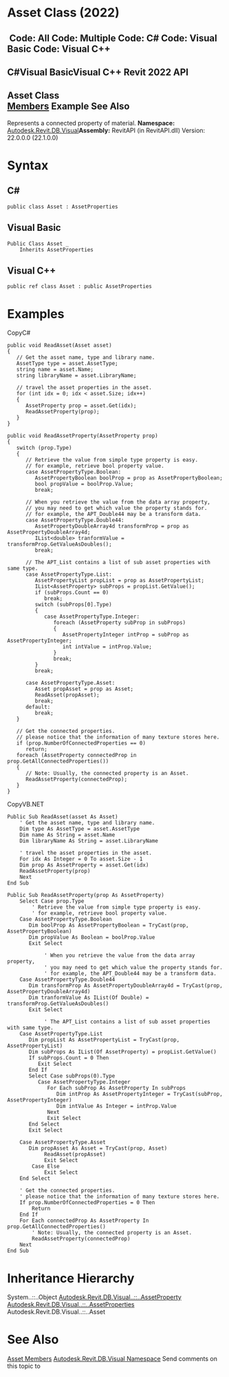 # Asset Class (2022)

﻿
 Code: All Code: Multiple Code: C# Code: Visual Basic Code: Visual C++   
---  
C#Visual BasicVisual C++
Revit 2022 API  
---  
Asset Class  
[Members](a4771475-8e1c-3a28-c7f4-49a19df4e2d1.md "Asset Members") Example See Also  
---  
Represents a connected property of material. 
**Namespace:** [Autodesk.Revit.DB.Visual](f5a10581-6ac2-be19-0e32-f87d05bc8b83.md "Autodesk.Revit.DB.Visual Namespace")**Assembly:** RevitAPI (in RevitAPI.dll) Version: 22.0.0.0 (22.1.0.0)
# Syntax
C#  
---  
```text
public class Asset : AssetProperties
```
  
Visual Basic  
---  
```text
Public Class Asset _
	Inherits AssetProperties
```
  
Visual C++  
---  
```text
public ref class Asset : public AssetProperties
```
  
# Examples
CopyC#
```text
public void ReadAsset(Asset asset)
{
   // Get the asset name, type and library name.
   AssetType type = asset.AssetType;
   string name = asset.Name;
   string libraryName = asset.LibraryName;

   // travel the asset properties in the asset.
   for (int idx = 0; idx < asset.Size; idx++)
   {
      AssetProperty prop = asset.Get(idx);
      ReadAssetProperty(prop);
   }
}

public void ReadAssetProperty(AssetProperty prop)
{
   switch (prop.Type)
   {
      // Retrieve the value from simple type property is easy.
      // for example, retrieve bool property value.
      case AssetPropertyType.Boolean:
         AssetPropertyBoolean boolProp = prop as AssetPropertyBoolean;
         bool propValue = boolProp.Value;
         break;

      // When you retrieve the value from the data array property,
      // you may need to get which value the property stands for.
      // for example, the APT_Double44 may be a transform data.
      case AssetPropertyType.Double44:
         AssetPropertyDoubleArray4d transformProp = prop as AssetPropertyDoubleArray4d;
         IList<double> tranformValue = transformProp.GetValueAsDoubles();
         break;

      // The APT_List contains a list of sub asset properties with same type.
      case AssetPropertyType.List:
         AssetPropertyList propList = prop as AssetPropertyList;
         IList<AssetProperty> subProps = propList.GetValue();
         if (subProps.Count == 0)
            break;
         switch (subProps[0].Type)
         {
            case AssetPropertyType.Integer:
               foreach (AssetProperty subProp in subProps)
               {
                  AssetPropertyInteger intProp = subProp as AssetPropertyInteger;
                  int intValue = intProp.Value;
               }
               break;
         }
         break;

      case AssetPropertyType.Asset:
         Asset propAsset = prop as Asset;
         ReadAsset(propAsset);
         break;
      default:
         break;
   }

   // Get the connected properties.
   // please notice that the information of many texture stores here.
   if (prop.NumberOfConnectedProperties == 0)
      return;
   foreach (AssetProperty connectedProp in prop.GetAllConnectedProperties())
   {
      // Note: Usually, the connected property is an Asset.
      ReadAssetProperty(connectedProp);
   }
}
```

CopyVB.NET
```text
Public Sub ReadAsset(asset As Asset)
    ' Get the asset name, type and library name.
    Dim type As AssetType = asset.AssetType
    Dim name As String = asset.Name
    Dim libraryName As String = asset.LibraryName

    ' travel the asset properties in the asset.
    For idx As Integer = 0 To asset.Size - 1
    Dim prop As AssetProperty = asset.Get(idx)
    ReadAssetProperty(prop)
    Next
End Sub

Public Sub ReadAssetProperty(prop As AssetProperty)
    Select Case prop.Type
        ' Retrieve the value from simple type property is easy.
        ' for example, retrieve bool property value.
    Case AssetPropertyType.Boolean
       Dim boolProp As AssetPropertyBoolean = TryCast(prop, AssetPropertyBoolean)
       Dim propValue As Boolean = boolProp.Value
       Exit Select

            ' When you retrieve the value from the data array property,
            ' you may need to get which value the property stands for.
            ' for example, the APT_Double44 may be a transform data.
    Case AssetPropertyType.Double44
       Dim transformProp As AssetPropertyDoubleArray4d = TryCast(prop, AssetPropertyDoubleArray4d)
       Dim tranformValue As IList(Of Double) = transformProp.GetValueAsDoubles()
       Exit Select

            ' The APT_List contains a list of sub asset properties with same type.
    Case AssetPropertyType.List
       Dim propList As AssetPropertyList = TryCast(prop, AssetPropertyList)
       Dim subProps As IList(Of AssetProperty) = propList.GetValue()
       If subProps.Count = 0 Then
          Exit Select
       End If
       Select Case subProps(0).Type
          Case AssetPropertyType.Integer
             For Each subProp As AssetProperty In subProps
                Dim intProp As AssetPropertyInteger = TryCast(subProp, AssetPropertyInteger)
                Dim intValue As Integer = intProp.Value
             Next
             Exit Select
       End Select
       Exit Select

    Case AssetPropertyType.Asset
       Dim propAsset As Asset = TryCast(prop, Asset)
            ReadAsset(propAsset)
            Exit Select
        Case Else
            Exit Select
    End Select

    ' Get the connected properties.
    ' please notice that the information of many texture stores here.
    If prop.NumberOfConnectedProperties = 0 Then
        Return
    End If
    For Each connectedProp As AssetProperty In prop.GetAllConnectedProperties()
        ' Note: Usually, the connected property is an Asset.
        ReadAssetProperty(connectedProp)
    Next
End Sub
```

# Inheritance Hierarchy
System..::..Object [Autodesk.Revit.DB.Visual..::..AssetProperty](7be89499-d011-ab43-4715-0ee6f9335970.md "AssetProperty Class") [Autodesk.Revit.DB.Visual..::..AssetProperties](45955e9d-7dd4-b06c-f71a-f9ae2cc1c34a.md "AssetProperties Class") Autodesk.Revit.DB.Visual..::..Asset
# See Also
[Asset Members](a4771475-8e1c-3a28-c7f4-49a19df4e2d1.md "Asset Members")
[Autodesk.Revit.DB.Visual Namespace](f5a10581-6ac2-be19-0e32-f87d05bc8b83.md "Autodesk.Revit.DB.Visual Namespace")
Send comments on this topic to 